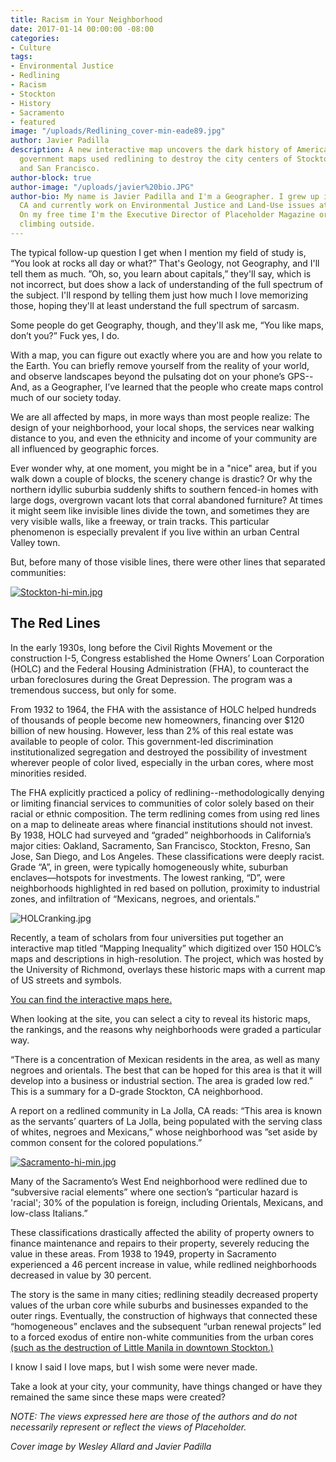 ```yaml
---
title: Racism in Your Neighborhood
date: 2017-01-14 00:00:00 -08:00
categories:
- Culture
tags:
- Environmental Justice
- Redlining
- Racism
- Stockton
- History
- Sacramento
- featured
image: "/uploads/Redlining_cover-min-eade89.jpg"
author: Javier Padilla
description: A new interactive map uncovers the dark history of America’s past. These
  government maps used redlining to destroy the city centers of Stockton, Sacramento
  and San Francisco.
author-block: true
author-image: "/uploads/javier%20bio.JPG"
author-bio: My name is Javier Padilla and I'm a Geographer. I grew up in Stockton,
  CA and currently work on Environmental Justice and Land-Use issues at the SFPUC.
  On my free time I'm the Executive Director of Placeholder Magazine or cycling or
  climbing outside.
---
```


The typical follow-up question I get when I mention my field of study is, “You look at rocks all day or what?” That's Geology, not Geography, and I'll tell them as much. ”Oh, so, you learn about capitals,” they'll say, which is not incorrect, but does show a lack of understanding of the full spectrum of the subject. I'll respond by telling them just how much I love memorizing those, hoping they'll at least understand the full spectrum of sarcasm. 

Some people do get Geography, though, and they'll ask me, “You like maps, don’t you?” Fuck yes, I do.
 
With a map, you can figure out exactly where you are and how you relate to the Earth. You can briefly remove yourself from the reality of your world, and observe landscapes beyond the pulsating dot on your phone’s GPS--And, as a Geographer, I’ve learned that the people who create maps control much of our society today.
 
We are all affected by maps, in more ways than most people realize: The design of your neighborhood, your local shops, the services near walking distance to you, and even the ethnicity and income of your community are all influenced by geographic forces.
 
Ever wonder why, at one moment, you might be in a "nice" area, but if you walk down a couple of blocks, the scenery change is drastic? Or why the northern idyllic suburbia suddenly shifts to southern fenced-in homes with large dogs, overgrown vacant lots that corral abandoned furniture? At times it might seem like  invisible lines divide the town, and sometimes they are very visible walls, like a freeway, or train tracks. This particular phenomenon is especially prevalent if you live within an urban Central Valley town.
 
But, before many of those visible lines, there were other lines that separated communities:
 
[![Stockton-hi-min.jpg](/uploads/Stockton-hi-min.jpg)
](https://joshbegley.com/redlining/maps/Stockton-hi.jpg) 


## The Red Lines

In the early 1930s, long before the Civil Rights Movement or the construction I-5, Congress established the Home Owners’ Loan Corporation (HOLC) and the Federal Housing Administration (FHA), to counteract the urban foreclosures during the Great Depression. The program was a tremendous success, but only for some.
 
From 1932 to 1964, the FHA with the assistance of HOLC helped hundreds of thousands of people become new homeowners, financing over $120 billion of new housing. However, less than 2% of this real estate was available to people of color. This government-led discrimination institutionalized segregation and destroyed the possibility of investment wherever people of color lived, especially in the urban cores, where most minorities resided.
 
The FHA explicitly practiced a policy of redlining--methodologically denying or limiting financial services to communities of color solely based on their racial or ethnic composition. The term redlining comes from using red lines on a map to delineate areas where financial institutions should not invest. By 1938, HOLC had surveyed and “graded” neighborhoods in California’s major cities: Oakland, Sacramento, San Francisco, Stockton, Fresno, San Jose, San Diego, and Los Angeles. These classifications were deeply racist. Grade “A”, in green, were typically homogeneously white, suburban enclaves—hotspots for investments. The lowest ranking, “D”, were neighborhoods highlighted in red based on pollution, proximity to industrial zones, and infiltration of “Mexicans, negroes, and orientals.”
 
![HOLCranking.jpg](/uploads/HOLCranking.jpg)
 
Recently, a team of scholars from four universities put together an interactive map titled “Mapping Inequality” which digitized over 150 HOLC’s maps and descriptions in high-resolution. The project, which was hosted by the University of Richmond, overlays these historic maps with a current map of US streets and symbols. 

[You can find the interactive maps here.](https://dsl.richmond.edu/panorama/redlining/#loc=8/38.163/-122.426&opacity=0.95)
 
When looking at the site, you can select a city to reveal its historic maps, the rankings, and the reasons why neighborhoods were graded a particular way.
 
“There is a concentration of Mexican residents in the area, as well as many negroes and orientals. The best that can be hoped for this area is that it will develop into a business or industrial section. The area is graded low red.” This is a summary for a D-grade Stockton, CA neighborhood.
 
A report on a redlined community in La Jolla, CA reads: “This area is known as the servants’ quarters of La Jolla, being populated with the serving class of whites, negroes and Mexicans,” whose neighborhood was ”set aside by common consent for the colored populations.”
 
[![Sacramento-hi-min.jpg](/uploads/Sacramento-hi-min.jpg)](https://joshbegley.com/redlining/maps/Sacramento-hi.jpg)

Many of the Sacramento’s West End neighborhood were redlined due to “subversive racial elements” where one section’s “particular hazard is 'racial'; 30% of the population is foreign, including Orientals, Mexicans, and low-class Italians.”
 
These classifications drastically affected the ability of property owners to finance maintenance and repairs to their property, severely reducing the value in these areas. From 1938 to 1949, property in Sacramento experienced a 46 percent increase in value, while redlined neighborhoods decreased in value by 30 percent.
 
The story is the same in many cities; redlining steadily decreased property values of the urban core while suburbs and businesses expanded to the outer rings. Eventually, the construction of highways that connected these “homogeneous” enclaves and the subsequent “urban renewal projects” led to a forced exodus of entire non-white communities from the urban cores [(such as the destruction of Little Manila in downtown Stockton.)](http://www.placeholdermag.com/culture/2014/09/03/a-city-with-no-center.html)
 
I know I said I love maps, but I wish some were never made.
 
Take a look at your city, your community, have things changed or have they remained the same since these maps were created?

*NOTE: The views expressed here are those of the authors and do not necessarily represent or reflect the views of Placeholder.*

*Cover image by Wesley Allard and Javier Padilla*